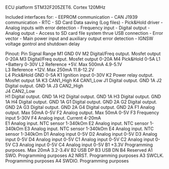 ECU platform STM32F205ZET6. Cortex 120MHz

Included interfaces for:
	- EEPROM communication
	- CAN J1939 communication
 	-	RTC
	- SD Card Data saving (Log files)
 	- Pick&Hold driver
	- Analog inputs with error detection
 	-	Frequency input
 	-	Digital output
	-	Analog output
 	-	Access to SD card file system thrue USB connection
	-	Error vector
 	-	Main power input and auxiliary output error detection
	-	IGNSW voltage gontrol and shutdown delay

Pinout:
  Pin			Signal																Range
  M1			GND																		0V
	M2			Digital/Freq output. Mosfet output		0-20A
  M3			Digital/Freq output. Mosfet output		0-20A
  M4			Pick&Hold															0-5A
  L1			+Battery															0-30V
	L2			Reference +5V. 	Max 500mA							4.9-5.1V	
	L3			Reference +12V. Max 250mA							11.8-12.2V	
 	L4			Pick&Hold	GND													0-5A
	K1			Ignition input												0-30V
 	K2			Power relay output. Mosfet output			1A 
	K3			CAN1_High
	K4			CAN1_Low
	J1			Digital output. GND										1A
	J2			Digital output. GND										1A
	J3			CAN2_High		
	J4			CAN2_Low		
	H1			Digital output. GND										1A
	H2			Digital output. GND										1A
	H3			Digital output. GND										1A
	H4			Digital output. GND										1A
	G1			Digital output. GND										2A
	G2			Digital output. GND										2A
	G3			Digital output. GND										2A
	G4			Digital output. GND										2A
	F1			Analog output. Max 50mA 							0-5V
	F2			Analog output. Max 50mA 							0-5V
	F3			Frequency input												5-30V
	F4			Analog input. Current									4-20mA	
	E1			Analog input. NTC sensor							1-340kOm
	E2			Analog input. NTC sensor							1-340kOm
	E3			Analog input. NTC sensor							1-340kOm
	E4			Analog input. NTC sensor							1-340kOm
	D1			Analog input													0-5V
	D2			Analog input													0-5V
	D3			Analog input													0-5V
	D4			Analog input													0-5V
	C1			Analog input													0-5V
	C2			Analog input													0-5V
	C3			Analog input													0-5V
	C4			Analog input													0-5V
	B1			+3.3V Programming purposes. Max 20mA	3.2-3.4V
	B2			USB DP
	B3			USB DN
	B4			Reserved
	A1			SWO.		Programming purposes
	A2			NRST.		Programming purposes
	A3			SWCLK.	Programming purposes
	A4			SWDIO.	Programming purposes

